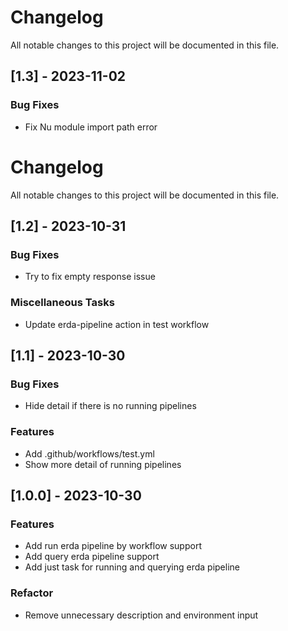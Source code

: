 # Changelog
All notable changes to this project will be documented in this file.

## [1.3] - 2023-11-02

### Bug Fixes

- Fix Nu module import path error

# Changelog
All notable changes to this project will be documented in this file.

## [1.2] - 2023-10-31

### Bug Fixes

- Try to fix empty response issue

### Miscellaneous Tasks

- Update erda-pipeline action in test workflow

## [1.1] - 2023-10-30

### Bug Fixes

- Hide detail if there is no running pipelines

### Features

- Add .github/workflows/test.yml
- Show more detail of running pipelines

## [1.0.0] - 2023-10-30

### Features

- Add run erda pipeline by workflow support
- Add query erda pipeline support
- Add just task for running and querying erda pipeline

### Refactor

- Remove unnecessary description and environment input
